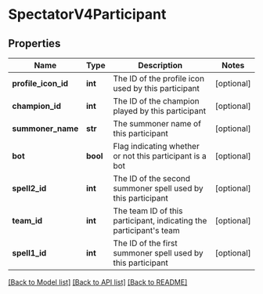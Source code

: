 # SpectatorV4Participant

## Properties
Name | Type | Description | Notes
------------ | ------------- | ------------- | -------------
**profile_icon_id** | **int** | The ID of the profile icon used by this participant | [optional] 
**champion_id** | **int** | The ID of the champion played by this participant | [optional] 
**summoner_name** | **str** | The summoner name of this participant | [optional] 
**bot** | **bool** | Flag indicating whether or not this participant is a bot | [optional] 
**spell2_id** | **int** | The ID of the second summoner spell used by this participant | [optional] 
**team_id** | **int** | The team ID of this participant, indicating the participant&#39;s team | [optional] 
**spell1_id** | **int** | The ID of the first summoner spell used by this participant | [optional] 

[[Back to Model list]](../README.md#documentation-for-models) [[Back to API list]](../README.md#documentation-for-api-endpoints) [[Back to README]](../README.md)


